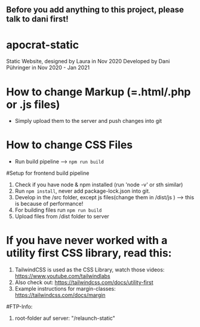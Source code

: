 ## Before you add anything to this project, please talk to dani first!

# apocrat-static
Static Website, designed by Laura in Nov 2020
Developed by Dani Pühringer in Nov 2020 - Jan 2021

# How to change Markup (=.html/.php or .js files)
- Simply upload them to the server and push changes into git

# How to change CSS Files
- Run build pipeline --> ```npm run build```

#Setup for frontend build pipeline
1. Check if you have node & npm installed (run 'node -v' or sth similar)
2. Run ```npm install```, never add package-lock.json into git.
3. Develop in the /src folder, except js files(change them in /dist/js ) --> this is because of performance!
4. For building files run ```npm run build```
5. Upload files from /dist folder to server

# If you have never worked with a utility first CSS library, read this:
1. TailwindCSS is used as the CSS Library, watch those videos: https://www.youtube.com/tailwindlabs
2. Also check out: https://tailwindcss.com/docs/utility-first
3. Example instructions for margin-classes: https://tailwindcss.com/docs/margin

#FTP-Info:
1. root-folder auf server: "/relaunch-static"

